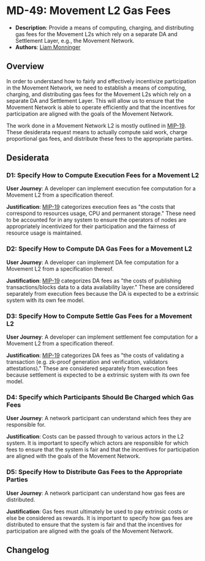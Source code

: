 # MD-49: Movement L2 Gas Fees

- **Description**: Provide a means of computing, charging, and distributing gas fees for the Movement L2s which rely on a separate DA and Settlement Layer, e.g., the Movement Network.
- **Authors**: [Liam Monninger](mailto:liam@movementlabs.xyz)

## Overview

In order to understand how to fairly and effectively incentivize participation in the Movement Network, we need to establish a means of computing, charging, and distributing gas fees for the Movement L2s which rely on a separate DA and Settlement Layer. This will allow us to ensure that the Movement Network is able to operate efficiently and that the incentives for participation are aligned with the goals of the Movement Network.

The work done in a Movement Network L2 is mostly outlined in [MIP-19](https://github.com/movementlabsxyz/MIP/pull/19). These desiderata request means to actually compute said work, charge proportional gas fees, and distribute these fees to the appropriate parties.

## Desiderata

### D1: Specify How to Compute Execution Fees for a Movement L2

**User Journey**: A developer can implement execution fee computation for a Movement L2 from a specification thereof.

**Justification**:  [MIP-19](https://github.com/movementlabsxyz/MIP/pull/19) categorizes execution fees as "the costs that correspond to resources usage, CPU and permanent storage." These need to be accounted for in any system to ensure the operators of nodes are appropriately incentivized for their participation and the fairness of resource usage is maintained.

### D2: Specify How to Compute DA Gas Fees for a Movement L2

**User Journey**: A developer can implement DA fee computation for a Movement L2 from a specification thereof.

**Justification**:  [MIP-19](https://github.com/movementlabsxyz/MIP/pull/19) categorizes DA fees as "the costs of publishing transactions/blocks data to a data availability layer." These are considered separately from execution fees because the DA is expected to be a extrinsic system with its own fee model.

### D3: Specify How to Compute Settle Gas Fees for a Movement L2

**User Journey**: A developer can implement settlement fee computation for a Movement L2 from a specification thereof.

**Justification**: [MIP-19](https://github.com/movementlabsxyz/MIP/pull/19) categorizes DA fees as "the costs of validating a transaction (e.g. zk-proof generation and verification, validators attestations)." These are considered separately from execution fees because settlement is expected to be a extrinsic system with its own fee model.

### D4: Specify which Participants Should Be Charged which Gas Fees

**User Journey**: A network participant can understand which fees they are responsible for.

**Justification**: Costs can be passed through to various actors in the L2 system. It is important to specify which actors are responsible for which fees to ensure that the system is fair and that the incentives for participation are aligned with the goals of the Movement Network.

### D5: Specify How to Distribute Gas Fees to the Appropriate Parties

**User Journey**: A network participant can understand how gas fees are distributed.

**Justification**: Gas fees must ultimately be used to pay extrinsic costs or else be considered as rewards. It is important to specify how gas fees are distributed to ensure that the system is fair and that the incentives for participation are aligned with the goals of the Movement Network.

## Changelog
